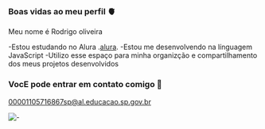 ### Boas vidas ao meu perfil 🫀

Meu nome é Rodrigo oliveira

-Estou estudando no Alura .[alura](https://www.alura.com.br).
-Estou me desenvolvendo na línguagem JavaScript
-Utilizo esse espaço para minha organizção e compartilhamento dos meus projetos desenvolvidos 

### VocE pode entrar em contato comigo 📧

00001105716867sp@al.educacao.sp.gov.br

![-](https://media.tenor.com/mCiM7CmGGI4AAAAM/naruto.gif)
